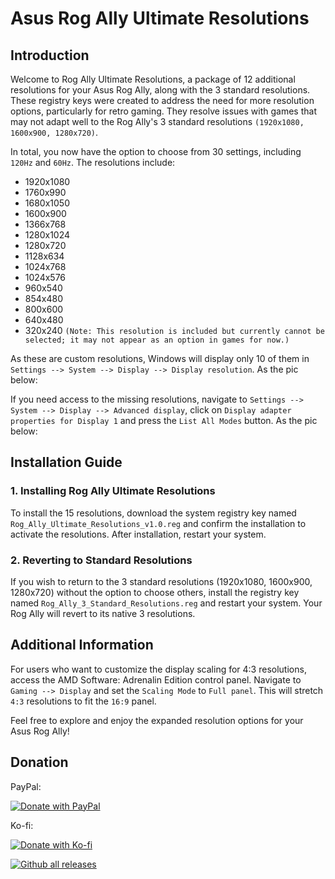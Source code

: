 # Asus Rog Ally Ultimate Resolutions

## Introduction

Welcome to Rog Ally Ultimate Resolutions, a package of 12 additional resolutions for your Asus Rog Ally, along with the 3 standard resolutions. These registry keys were created to address the need for more resolution options, particularly for retro gaming. They resolve issues with games that may not adapt well to the Rog Ally's 3 standard resolutions `(1920x1080, 1600x900, 1280x720)`.

In total, you now have the option to choose from 30 settings, including `120Hz` and `60Hz`. The resolutions include:

- 1920x1080
- 1760x990
- 1680x1050
- 1600x900
- 1366x768
- 1280x1024
- 1280x720
- 1128x634
- 1024x768
- 1024x576
- 960x540
- 854x480
- 800x600
- 640x480
- 320x240 `(Note: This resolution is included but currently cannot be selected; it may not appear as an option in games for now.)`

As these are custom resolutions, Windows will display only 10 of them in `Settings --> System --> Display --> Display resolution`. As the pic below:



If you need access to the missing resolutions, navigate to `Settings --> System --> Display --> Advanced display`, click on `Display adapter properties for Display 1` and press the `List All Modes` button. As the pic below:



## Installation Guide

### 1. Installing Rog Ally Ultimate Resolutions

To install the 15 resolutions, download the system registry key named `Rog_Ally_Ultimate_Resolutions_v1.0.reg` and confirm the installation to activate the resolutions. After installation, restart your system.

### 2. Reverting to Standard Resolutions

If you wish to return to the 3 standard resolutions (1920x1080, 1600x900, 1280x720) without the option to choose others, install the registry key named `Rog_Ally_3_Standard_Resolutions.reg` and restart your system. Your Rog Ally will revert to its native 3 resolutions.

## Additional Information

For users who want to customize the display scaling for 4:3 resolutions, access the AMD Software: Adrenalin Edition control panel. Navigate to `Gaming --> Display` and set the `Scaling Mode` to `Full panel`. This will stretch `4:3` resolutions to fit the `16:9` panel.

Feel free to explore and enjoy the expanded resolution options for your Asus Rog Ally!


## Donation

PayPal:
 
[![Donate with PayPal](https://www.paypalobjects.com/en_US/i/btn/btn_donateCC_LG.gif)](https://www.paypal.com/paypalme/CrisDonate)

Ko-fi:
 
[![Donate with Ko-fi](https://www.ko-fi.com/img/githubbutton_sm.svg)](https://ko-fi.com/special_niewbie)


[![Github all releases](https://img.shields.io/github/downloads/Special-Niewbie/Asus-Rog-Ally-Ultimate-Resolutions/total.svg)](https://github.com/Special-Niewbie/Asus-Rog-Ally-Ultimate-Resolutions/releases)
